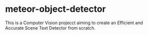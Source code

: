 # meteor-object-detector

This is a Computer Vision projecct aiming to create an Efficient and Accurate Scene Text Detector from scratch.





 
 




  

 



 
 
